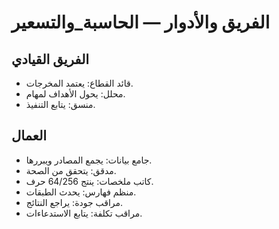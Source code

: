 # الفريق والأدوار — الحاسبة_والتسعير

## الفريق القيادي
- قائد القطاع: يعتمد المخرجات.
- محلل: يحول الأهداف لمهام.
- منسق: يتابع التنفيذ.

## العمال
- جامع بيانات: يجمع المصادر ويبررها.
- مدقق: يتحقق من الصحة.
- كاتب ملخصات: ينتج 64/256 حرف.
- منظم فهارس: يحدث الطبقات.
- مراقب جودة: يراجع النتائج.
- مراقب تكلفة: يتابع الاستدعاءات.


